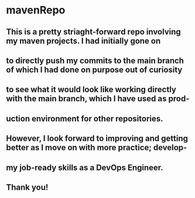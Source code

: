 # mavenRepo

## This is a pretty striaght-forward repo involving my maven projects. I had initially gone on 
## to directly push my commits to the main branch of which I had done on purpose out of curiosity
## to see what it would look like working directly with the main branch, which I have used as prod-
## uction environment for other repositories.

## However, I look forward to improving and getting better as I move on with more practice; develop-
## my job-ready skills as a DevOps Engineer.

## Thank you!
